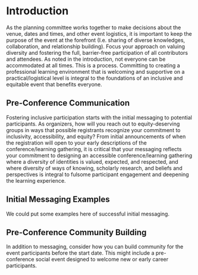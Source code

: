 # Introduction

As the planning committee works together to make decisions about the venue, dates and times, and other event logistics, it is important to keep the purpose of the event at the forefront (I.e. sharing of diverse knowledges, collaboration, and relationship building). Focus your approach on valuing diversity and fostering the full, barrier-free participation of all contributors and attendees. As noted in the introduction, not everyone can be accommodated at all times. This is a process. Committing to creating a professional learning environment that is welcoming and supportive on a practical/logistical level is integral to the foundations of an inclusive and equitable event that benefits everyone. 

## Pre-Conference Communication

Fostering inclusive participation starts with the initial messaging to potential participants. As organizers, how will you reach out to equity-deserving groups in ways that possible registrants recognize your commitment to inclusivity, accessibility, and equity? From initial announcements of when the registration will open to your early descriptions of the conference/learning gathering, it is critical that your messaging reflects your commitment to designing an accessible conference/learning gathering where a diversity of identities is valued, expected, and respected, and where diversity of ways of knowing, scholarly research, and beliefs and perspectives is integral to fulsome participant engagement and deepening the learning experience.

## Initial Messaging Examples

We could put some examples here of successful initial messaging.

## Pre-Conference Community Building

In addition to messaging, consider how you can build community for the event participants before the start date. This might include a pre-conference social event designed to welcome new or early career participants.
